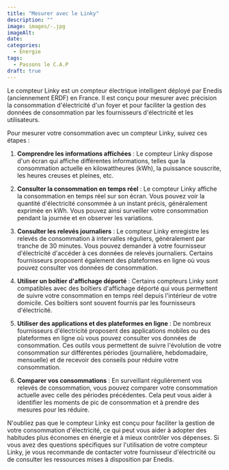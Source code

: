 ```yaml
---
title: "Mesurer avec le Linky"
description: ""
image: images/-.jpg
imageAlt: 
date: 
categories:
  - Energie
tags:
  - Passons le C.A.P
draft: true
---
```


Le compteur Linky est un compteur électrique intelligent déployé par Enedis (anciennement ERDF) en France. Il est conçu pour mesurer avec précision la consommation d'électricité d'un foyer et pour faciliter la gestion des données de consommation par les fournisseurs d'électricité et les utilisateurs.

Pour mesurer votre consommation avec un compteur Linky, suivez ces étapes :

1. **Comprendre les informations affichées** : Le compteur Linky dispose d'un écran qui affiche différentes informations, telles que la consommation actuelle en kilowattheures (kWh), la puissance souscrite, les heures creuses et pleines, etc.

2. **Consulter la consommation en temps réel** : Le compteur Linky affiche la consommation en temps réel sur son écran. Vous pouvez voir la quantité d'électricité consommée à un instant précis, généralement exprimée en kWh. Vous pouvez ainsi surveiller votre consommation pendant la journée et en observer les variations.

3. **Consulter les relevés journaliers** : Le compteur Linky enregistre les relevés de consommation à intervalles réguliers, généralement par tranche de 30 minutes. Vous pouvez demander à votre fournisseur d'électricité d'accéder à ces données de relevés journaliers. Certains fournisseurs proposent également des plateformes en ligne où vous pouvez consulter vos données de consommation.

4. **Utiliser un boîtier d'affichage déporté** : Certains compteurs Linky sont compatibles avec des boîtiers d'affichage déporté qui vous permettent de suivre votre consommation en temps réel depuis l'intérieur de votre domicile. Ces boîtiers sont souvent fournis par les fournisseurs d'électricité.

5. **Utiliser des applications et des plateformes en ligne** : De nombreux fournisseurs d'électricité proposent des applications mobiles ou des plateformes en ligne où vous pouvez consulter vos données de consommation. Ces outils vous permettent de suivre l'évolution de votre consommation sur différentes périodes (journalière, hebdomadaire, mensuelle) et de recevoir des conseils pour réduire votre consommation.

6. **Comparer vos consommations** : En surveillant régulièrement vos relevés de consommation, vous pouvez comparer votre consommation actuelle avec celle des périodes précédentes. Cela peut vous aider à identifier les moments de pic de consommation et à prendre des mesures pour les réduire.

N'oubliez pas que le compteur Linky est conçu pour faciliter la gestion de votre consommation d'électricité, ce qui peut vous aider à adopter des habitudes plus économes en énergie et à mieux contrôler vos dépenses. Si vous avez des questions spécifiques sur l'utilisation de votre compteur Linky, je vous recommande de contacter votre fournisseur d'électricité ou de consulter les ressources mises à disposition par Enedis.
